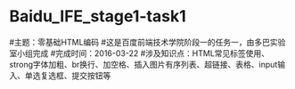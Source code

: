 # Baidu_IFE_stage1-task1
#主题：零基础HTML编码
#这是百度前端技术学院阶段一的任务一，由多巴实验室小组完成
#完成时间：2016-03-22
#涉及知识点：HTML常见标签使用、strong字体加粗、br换行、加空格、插入图片有序列表、超链接、表格、input输入、单选复选框、提交按钮等
